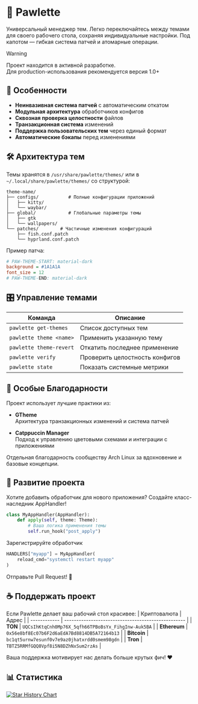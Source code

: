 # 🐾 Pawlette
Универсальный менеджер тем. 
Легко переключайтесь между темами для своего рабочего стола, сохраняя индивидуальные настройки. 
Под капотом — гибкая система патчей и атомарные операции.

> [!Warning]
> Проект находится в активной разработке.  
> Для production-использования рекомендуется версия 1.0+

## 🌟 Особенности
- **Неинвазивная система патчей** с автоматическим откатом
- **Модульная архитектура** обработчиков конфигов
- **Сквозная проверка целостности** файлов
- **Транзакционная система** изменений
- **Поддержка пользовательских тем** через единый формат
- **Автоматические бэкапы** перед изменениями

## 🛠 Архитектура тем
Темы хранятся в `/usr/share/pawlette/themes/` или в `~/.local/share/pawlette/themes/` со структурой:
```text
theme-name/
├── configs/           # Полные конфигурации приложений
│   ├── kitty/
│   └── waybar/
├── global/            # Глобальные параметры темы
│   ├── gtk
│   └── wallpapers/
└── patches/        # Частичные изменения конфигураций
    ├── fish.conf.patch
    └── hyprland.conf.patch
```
Пример патча:
```ini
# PAW-THEME-START: material-dark
background = #1A1A1A
font_size = 12
# PAW-THEME-END: material-dark
```

## 🎛 Управление темами
| Команда                 | Описание                       |
| ----------------------- | ------------------------------ |
| `pawlette get-themes`   | Список доступных тем           |
| `pawlette theme <name>` | Применить указанную тему       |
| `pawlette theme-revert` | Откатить последнее применение  |
| `pawlette verify`       | Проверить целостность конфигов |
| `pawlette state`        | Показать системные метрики     |

## 🐾 Особые Благодарности
Проект использует лучшие практики из:
- **GTheme** \
    Архитектура транзакционных изменений и система патчей

- **Catppuccin Manager** \
    Подход к управлению цветовыми схемами и интеграции с приложениями

Отдельная благодарность сообществу Arch Linux за вдохновение и базовые концепции.

## 🚀 Развитие проекта
Хотите добавить обработчик для нового приложения?
Создайте класс-наследник AppHandler!

```python
class MyAppHandler(AppHandler):
    def apply(self, theme: Theme):
        # Ваша логика применения темы
        self.run_hook("post_apply")
```
Зарегистрируйте обработчик
```python
HANDLERS["myapp"] = MyAppHandler(
    reload_cmd="systemctl restart myapp"
)
```
Отправьте Pull Request! 🎉

## ☕ Поддержать проект
Если Pawlette делает ваш рабочий стол красивее:
| Криптовалюта | Адрес                                              |
| ------------ | -------------------------------------------------- |
| **TON**      | `UQCsIhKtqCnh0Mp76X_5qfh66TPBoBsYx_FihgInw-Auk5BA` |
| **Ethereum** | `0x56e8bf8Ec07b6F2d6aEdA7Bd8814DB5A72164b13`       |
| **Bitcoin**  | `bc1qt5urnw7esunf0v7e9az0jhatxrdd0smem98gdn`       |
| **Tron**     | `TBTZ5RRMfGQQ8Vpf8i5N8DZhNxSum2rzAs`               |

Ваша поддержка мотивирует нас делать больше крутых фич! ❤️

## 📊 Статистика
[![Star History Chart](https://api.star-history.com/svg?repos=meowrch/pawlette&type=Date)](https://star-history.com/#meowrch/pawlette&Date)